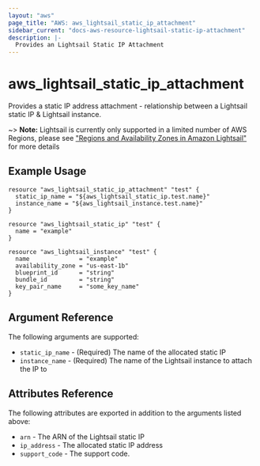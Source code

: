 ```yaml
---
layout: "aws"
page_title: "AWS: aws_lightsail_static_ip_attachment"
sidebar_current: "docs-aws-resource-lightsail-static-ip-attachment"
description: |-
  Provides an Lightsail Static IP Attachment
---
```


# aws_lightsail_static_ip_attachment

Provides a static IP address attachment - relationship between a Lightsail static IP & Lightsail instance.

~> **Note:** Lightsail is currently only supported in a limited number of AWS Regions, please see ["Regions and Availability Zones in Amazon Lightsail"](https://lightsail.aws.amazon.com/ls/docs/overview/article/understanding-regions-and-availability-zones-in-amazon-lightsail) for more details

## Example Usage

```hcl
resource "aws_lightsail_static_ip_attachment" "test" {
  static_ip_name = "${aws_lightsail_static_ip.test.name}"
  instance_name = "${aws_lightsail_instance.test.name}"
}

resource "aws_lightsail_static_ip" "test" {
  name = "example"
}

resource "aws_lightsail_instance" "test" {
  name              = "example"
  availability_zone = "us-east-1b"
  blueprint_id      = "string"
  bundle_id         = "string"
  key_pair_name     = "some_key_name"
}
```

## Argument Reference

The following arguments are supported:

* `static_ip_name` - (Required) The name of the allocated static IP
* `instance_name` - (Required) The name of the Lightsail instance to attach the IP to

## Attributes Reference

The following attributes are exported in addition to the arguments listed above:

* `arn` - The ARN of the Lightsail static IP
* `ip_address` - The allocated static IP address
* `support_code` - The support code.
